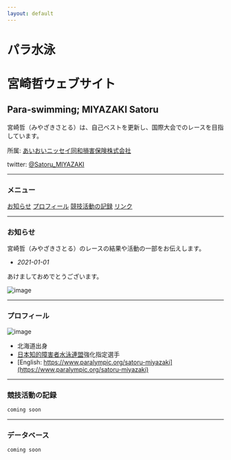 ```yaml
---
layout: default
---
```


# パラ水泳 
# 宮崎哲ウェブサイト
## Para-swimming; MIYAZAKI Satoru
宮崎哲（みやざきさとる）は、自己ベストを更新し、国際大会でのレースを目指しています。

所属: [あいおいニッセイ同和損害保険株式会社](http://www.challenge-support.com/)

twitter: [@Satoru_MIYAZAKI](https://twitter.com/Satoru_MIYAZAKI) 

* * *

### メニュー
[お知らせ](./log.html)
[プロフィール](./about.html)
[競技活動の記録](./news.html)
[リンク](./link.html)

* * *

### お知らせ
宮崎哲（みやざきさとる）のレースの結果や活動の一部をお伝えします。

*   _2021-01-01_

あけましておめでとうございます。

![image](https://twitter.com/Satoru_MIYAZAKI/status/1344669832998866949?s=20)

* * *

### プロフィール
![image](https://www.paralympic.org/sites/default/files/styles/image_crop_1_1_200x200_/public/athlete_sdms_image/8678-Satoru%20Miyazaki%20photo.jpg?itok=spjWAuCO)

*   北海道出身
*   [日本知的障害者水泳連盟](https://jsfpid.com/)強化指定選手
*   [English: https://www.paralympic.org/satoru-miyazaki](https://www.paralympic.org/satoru-miyazaki)

* * *

### 競技活動の記録

```markdown
coming soon
```

* * *

### データベース

```markdown
coming soon
```
